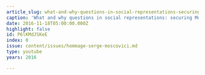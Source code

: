 ```yaml
---
article_slug: what-and-why-questions-in-social-representations-securing-moscovicis-legacy
caption: 'What and why questions in social representations: securing Moscovici’s legacy'
date: 2016-11-18T05:00:00.000Z
highlight: false
id: P6lKMdJSKeE
index: 0
issue: content/issues/hommage-serge-moscovici.md
type: youtube
years: 2016

---
```

